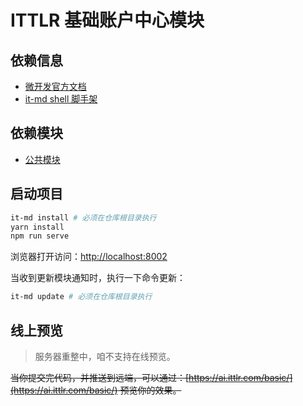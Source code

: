 # ITTLR 基础账户中心模块

## 依赖信息

- [微开发官方文档](https://docs.microdevelopment.dev/)
- [it-md shell 脚手架](https://github.com/micro-development/micro-development-sh)

## 依赖模块

- [公共模块](https://github.com/micro-development/vue-admin-common)

## 启动项目

```bash
it-md install # 必须在仓库根目录执行
yarn install
npm run serve
```

浏览器打开访问：[http://localhost:8002](http://localhost:8002)

当收到更新模块通知时，执行一下命令更新：

```bash
it-md update # 必须在仓库根目录执行
```


## 线上预览

> 服务器重整中，咱不支持在线预览。

~~当你提交完代码，并推送到远端，可以通过：[https://ai.ittlr.com/basic/](https://ai.ittlr.com/basic/) 预览你的效果。~~

